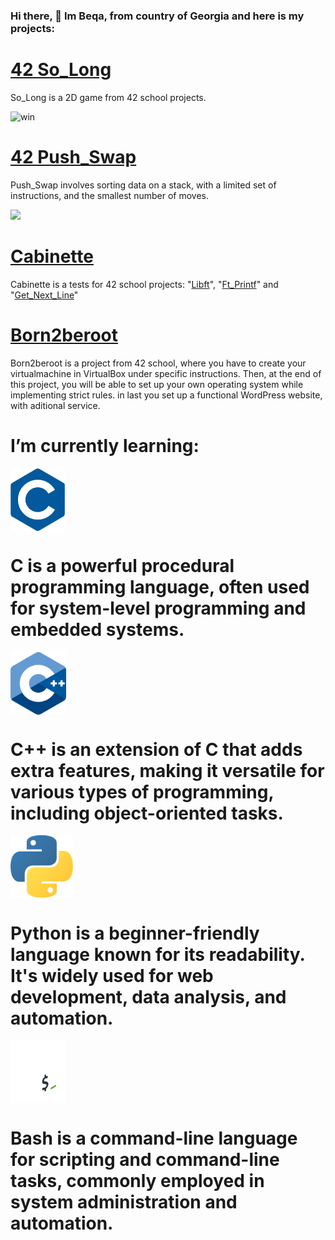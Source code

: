 ### Hi there, 👋 Im Beqa, from country of Georgia and here is my projects:


# [42 So_Long](https://github.com/BEQSONA-cmd/So_Long)
So_Long is a 2D game from 42 school projects.

![win](https://github.com/BEQSONA-cmd/So_Long/assets/133658192/72a974c0-d183-4a4c-a762-e87ce6636231)

# [42 Push_Swap](https://github.com/BEQSONA-cmd/Push_Swap)
Push_Swap involves sorting data on a stack, with a limited set of instructions, and the smallest number of moves.

<img src="https://github.com/BEQSONA-cmd/Push_Swap/assets/133658192/fb57ca28-fa47-4339-8bfc-6dbd4aa1ba4f" width="600">


# [Cabinette](https://github.com/BEQSONA-cmd/Cabinette)
Cabinette is a tests for 42 school projects: "[Libft](https://github.com/BEQSONA-cmd/Libft)", "[Ft_Printf](https://github.com/BEQSONA-cmd/Ft_Printf)" and "[Get_Next_Line](https://github.com/BEQSONA-cmd/Get_Next_Line)"

# [Born2beroot](https://github.com/BEQSONA-cmd/Born2beroot)
Born2beroot is a project from 42 school, where you have to create your virtualmachine in VirtualBox under specific instructions. Then, at the end of this project, you will be able to set up your own operating system while implementing strict rules. in last you set up a functional WordPress website, with aditional service.


# I’m currently learning:
<a href="URL_REDIRECT" target="blank"><img align="center" src="https://github.com/BEQSONA-cmd/BEQSONA-cmd/blob/main/C.png" height="100" /></a>
# C is a powerful procedural programming language, often used for system-level programming and embedded systems.
<a href="URL_REDIRECT" target="blank"><img align="center" src="https://github.com/BEQSONA-cmd/BEQSONA-cmd/blob/main/C%2B%2B.png" height="100" /></a>
# C++ is an extension of C that adds extra features, making it versatile for various types of programming, including object-oriented tasks.
<a href="URL_REDIRECT" target="blank"><img align="center" src="https://github.com/BEQSONA-cmd/BEQSONA-cmd/blob/main/Python.png" height="100" /></a>
# Python is a beginner-friendly language known for its readability. It's widely used for web development, data analysis, and automation.
<a href="URL_REDIRECT" target="blank"><img align="center" src="https://github.com/BEQSONA-cmd/BEQSONA-cmd/blob/main/Bash.png" height="100" /></a>
# Bash is a command-line language for scripting and command-line tasks, commonly employed in system administration and automation.

<!--

- 🔭 I’m currently working on ...
- 🌱 I’m currently learning ...
- 👯 I’m looking to collaborate on ...
- 🤔 I’m looking for help with ...
- 💬 Ask me about ...
- 📫 How to reach me: ...
- 😄 Pronouns: ...
- ⚡ Fun fact: ...
-->
